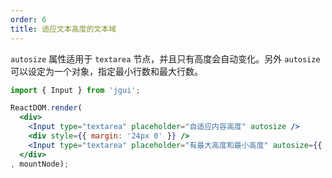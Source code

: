 ```yaml
---
order: 6
title: 适应文本高度的文本域
---
```


`autosize` 属性适用于 `textarea` 节点，并且只有高度会自动变化。另外 `autosize` 可以设定为一个对象，指定最小行数和最大行数。

````jsx
import { Input } from 'jgui';

ReactDOM.render(
  <div>
    <Input type="textarea" placeholder="自适应内容高度" autosize />
    <div style={{ margin: '24px 0' }} />
    <Input type="textarea" placeholder="有最大高度和最小高度" autosize={{ minRows: 2, maxRows: 6 }} />
  </div>
, mountNode);
````
